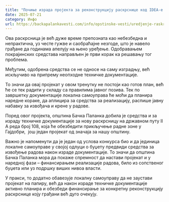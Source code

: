 ```yaml
---
title: "Почиње израда пројекта за реконструкцију раскрснице код IDEA-е у Бачкој Паланци"
date: 2025-07-21
category: Инфо
url: https://backapalankavesti.com/info/opstinske-vesti/uredjenje-raskrsnice-kod-idea-supermaketa-palanka/
---
```


Ова раскрсница је већ дуже време препозната као небезбедна и непрактична, уз честе гужве и саобраћајне незгоде, што је навело грађане да годинама апелују на њено уређење. Одобравањем покрајинских средстава направљен је први корак ка решавању тог проблема.

Међутим, одобрена средства се не односе на саму изградњу, већ искључиво на припрему неопходне техничке документације.

То значи да овај пројекат у овом тренутку не постоји као готов план, већ ће се тек радити у складу са правилима јавног позива. Тек по завршетку документације локална самоуправа ће моћи да планира наредне кораке, да аплицира за средства за реализацију, распише јавну набавку за извођача и крене у радове.

Поред овог пројекта, општина Бачка Паланка добила је средства и за израду техничке документације за нову раскрсницу на државном путу II А реда број 108, која ће обезбедити прикључење радне зоне у Гајдобри,  још један пројекат од значаја за нашу општину.

Важно је напоменути да је један од услова конкурса био и да јединица локалне самоуправе у својој одлуци о буџету предвиди средства за извођење радова након израде документације. То значи да општина Бачка Паланка мора да покаже спремност да настави пројекат и у наредној фази – финансирањем реализације радова, било из сопственог буџета или уз подршку виших нивоа власти.

У пракси, то додатно обавезује локалну самоуправу да не заустави пројекат на папиру, већ да након израде техничке документације активно планира и обезбеди финансирање за конкретну реконструкцију раскрснице коју грађани већ дуго очекују.
